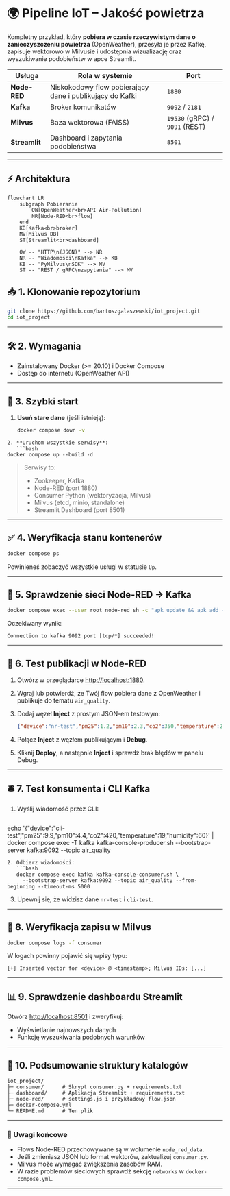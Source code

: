 # 🌍  Pipeline IoT – Jakość powietrza

Kompletny przykład, który **pobiera w czasie rzeczywistym dane o zanieczyszczeniu powietrza** (OpenWeather), przesyła je przez Kafkę, zapisuje wektorowo w Milvusie i udostępnia wizualizację oraz wyszukiwanie podobieństw w apce Streamlit.

| Usługa       | Rola w systemie                                   | Port |
|--------------|---------------------------------------------------|------|
| **Node-RED** | Niskokodowy flow pobierający dane i publikujący do Kafki | `1880` |
| **Kafka**    | Broker komunikatów                                | `9092` / `2181` |
| **Milvus**   | Baza wektorowa (FAISS)                            | `19530` (gRPC) / `9091` (REST) |
| **Streamlit**| Dashboard i zapytania podobieństwa                | `8501` |

---

## ⚡️ Architektura

```mermaid
flowchart LR
    subgraph Pobieranie
        OW[OpenWeather<br>API Air-Pollution]
        NR[Node-RED<br>flow]
    end
    KB[Kafka<br>broker]
    MV[Milvus DB]
    ST[Streamlit<br>dashboard]

    OW -- "HTTP\n(JSON)" --> NR
    NR -- "Wiadomości\nKafka" --> KB
    KB -- "PyMilvus\nSDK" --> MV
    ST -- "REST / gRPC\nzapytania" --> MV
```


## 📥 1. Klonowanie repozytorium

```bash
git clone https://github.com/bartoszgalaszewski/iot_project.git
cd iot_project
```

---

## 🛠️ 2. Wymagania

* Zainstalowany Docker (>= 20.10) i Docker Compose
* Dostęp do internetu (OpenWeather API)

---

## 🚀 3. Szybki start

1. **Usuń stare dane** (jeśli istnieją):

   ```bash
   docker compose down -v
   ```


````
2. **Uruchom wszystkie serwisy**:
   ```bash
docker compose up --build -d
````

> Serwisy to:
>
> * Zookeeper, Kafka
> * Node-RED (port 1880)
> * Consumer Python (wektoryzacja, Milvus)
> * Milvus (etcd, minio, standalone)
> * Streamlit Dashboard (port 8501)

---

## ✅ 4. Weryfikacja stanu kontenerów

```bash
docker compose ps
```

Powinieneś zobaczyć wszystkie usługi w statusie `Up`.

---

## 🔗 5. Sprawdzenie sieci Node-RED → Kafka

```bash
docker compose exec --user root node-red sh -c "apk update && apk add --no-cache netcat-openbsd && nc -vz kafka 9092"
```

Oczekiwany wynik:

```
Connection to kafka 9092 port [tcp/*] succeeded!
```

---

## 📝 6. Test publikacji w Node-RED

1. Otwórz w przeglądarce [http://localhost:1880](http://localhost:1880).
2. Wgraj lub potwierdź, że Twój flow pobiera dane z OpenWeather i publikuje do tematu `air_quality`.
3. Dodaj węzeł **Inject** z prostym JSON-em testowym:

   ```json
   {"device":"nr-test","pm25":1.2,"pm10":2.3,"co2":350,"temperature":21,"humidity":45}
   ```
4. Połącz **Inject** z węzłem publikującym i **Debug**.
5. Kliknij **Deploy**, a następnie **Inject** i sprawdź brak błędów w panelu Debug.

---

## 🛎️ 7. Test konsumenta i CLI Kafka

1. Wyślij wiadomość przez CLI:

   ```bash
   ```

echo '{"device":"cli-test","pm25":9.9,"pm10":4.4,"co2":420,"temperature":19,"humidity":60}'&#x20;
\| docker compose exec -T kafka kafka-console-producer.sh&#x20;
\--bootstrap-server kafka:9092 --topic air\_quality

````
2. Odbierz wiadomości:
   ```bash
   docker compose exec kafka kafka-console-consumer.sh \
     --bootstrap-server kafka:9092 --topic air_quality --from-beginning --timeout-ms 5000
````

3. Upewnij się, że widzisz dane `nr-test` i `cli-test`.

---

## 💾 8. Weryfikacja zapisu w Milvus

```bash
docker compose logs -f consumer
```

W logach powinny pojawić się wpisy typu:

```
[+] Inserted vector for <device> @ <timestamp>; Milvus IDs: [...]
```

---

## 📊 9. Sprawdzenie dashboardu Streamlit

Otwórz [http://localhost:8501](http://localhost:8501) i zweryfikuj:

* Wyświetlanie najnowszych danych
* Funkcję wyszukiwania podobnych warunków

---

## 📂 10. Podsumowanie struktury katalogów

```
iot_project/
├─ consumer/      # Skrypt consumer.py + requirements.txt
├─ dashboard/     # Aplikacja Streamlit + requirements.txt
├─ node-red/      # settings.js i przykładowy flow.json
├─ docker-compose.yml
└─ README.md      # Ten plik
```

---

### 🔧 Uwagi końcowe

* Flows Node-RED przechowywane są w wolumenie `node_red_data`.
* Jeśli zmieniasz JSON lub format wektorów, zaktualizuj `consumer.py`.
* Milvus może wymagać zwiększenia zasobów RAM.
* W razie problemów sieciowych sprawdź sekcję `networks` w `docker-compose.yml`.

---
